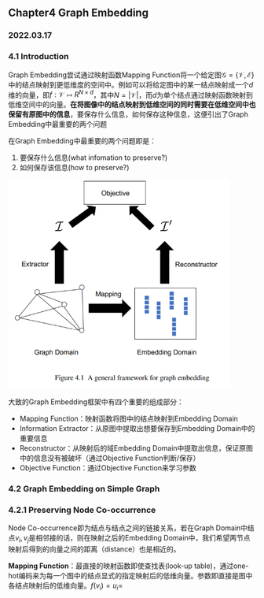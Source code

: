 ## Chapter4 Graph Embedding
### 2022.03.17

### 4.1 Introduction

Graph Embedding尝试通过映射函数Mapping Function将一个给定图$\mathcal{G}=\{\mathcal{V},\mathcal{E}\}$中的结点映射到更低维度的空间中。例如可以将给定图中的某一结点映射成一个$d$维的向量，即$f:\mathcal{V}\mapsto R^{N\times d}$，其中$N=|\mathcal{V}|$，而$d$为单个结点通过映射函数映射到低维空间中的向量。**在将图像中的结点映射到低维空间的同时需要在低维空间中也保留有原图中的信息**，要保存什么信息，如何保存这种信息，这便引出了Graph Embedding中最重要的两个问题

在Graph Embedding中最重要的两个问题即是：
1. 要保存什么信息(what infomation to preserve?)
2. 如何保存该信息(how to preserve?)

<img src="./pics/Chapter4-pic1.png" width="450"/>

大致的Graph Embedding框架中有四个重要的组成部分：
* Mapping Function：映射函数将图中的结点映射到Embedding Domain
* Information Extractor：从原图中提取出想要保存到Embedding Domain中的重要信息
* Reconstructor：从映射后的域Embedding Domain中提取出信息，保证原图中的信息没有被破坏（通过Objective Function判断/保存）
* Objective Function：通过Objective Function来学习参数

### 4.2 Graph Embedding on Simple Graph

### 4.2.1 Preserving Node Co-occurrence

Node Co-occurrence即为结点与结点之间的链接关系，若在Graph Domain中结点$v_i,v_j$是相邻接的话，则在映射之后的Embedding Domain中，我们希望两节点映射后得到的向量之间的距离（distance）也是相近的。

**Mapping Function**：最直接的映射函数即使查找表(look-up table)，通过one-hot编码来为每一个图中的结点显式的指定映射后的低维向量。参数即直接是图中各结点映射后的低维向量。$f(v_i)=u_i=$
